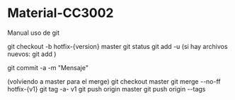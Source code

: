 # Material-CC3002

Manual uso de git

git checkout -b hotfix-{version} master
git status
git add -u
(si hay archivos nuevos:
git add <new files>
)
 
 git commit -a -m "Mensaje"
 
 (volviendo a master para el merge)
 git checkout master
 git merge --no-ff hotfix-{v1}
 git tag -a- v1
 git push origin master
 git push origin --tags
 
 
 
 
 
 
